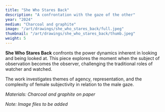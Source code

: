 ```yaml
---
title: "She Who Stares Back"
description: "A confrontation with the gaze of the other"
year: "2024"
medium: "Charcoal and graphite"
image: "/art/drawings/she_who_stares_back/full.jpeg"
thumbnail: "/art/drawings/she_who_stares_back/thumb.jpeg"
weight: 5
---
```


**She Who Stares Back** confronts the power dynamics inherent in looking and being looked at. This piece explores the moment when the subject of observation becomes the observer, challenging the traditional roles of watcher and watched.

The work investigates themes of agency, representation, and the complexity of female subjectivity in relation to the male gaze.

*Materials: Charcoal and graphite on paper*

*Note: Image files to be added* 
